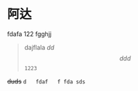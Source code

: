 # 阿达
fdafa
  122
 fgghjj
 
>dajflala  _dd_
> $$ddd$$
> `1223`
 
 ~~duds~~
 `d  
 fdaf   f
 fda
 sds`